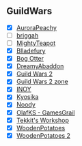 ## GuildWars

- [x] [AuroraPeachy](https://www.youtube.com/channel/UCrzoluANZlhi24mlQVouTmg)
- [ ] [briggah](https://www.youtube.com/channel/UCwtjGb3GIIiQFqh6qSjCLQQ)
- [ ] [MightyTeapot](https://www.youtube.com/channel/UCWXo84TV1a6XJZcDOuq6zaQ)
- [x] [Blladefury](https://www.youtube.com/channel/UC7nUyGEbh_Teg39f_pU-xEg)
- [x] [Bog Otter](https://www.youtube.com/channel/UCSzOtbN2xTsI8aQPM2sMmpQ)
- [x] [DreamyAbaddon](https://www.youtube.com/channel/UCdBwDo_F1wNOxZmgjn-KxvA)
- [x] [Guild Wars 2](https://www.youtube.com/channel/UCP_FgMqOxp_VsM0UfrL-DxA)
- [x] [Guild Wars 2 zone](https://www.youtube.com/channel/UCbHDzLNUyu_HT7nRSNjriUA)
- [x] [INOY](https://www.youtube.com/channel/UCSoOx7NVJFnolqUwXZ2ghxQ)
- [x] [Kyosika](https://www.youtube.com/channel/UCdg2omrlUUYx_tnyIgNiJSg)
- [x] [Noody](https://www.youtube.com/channel/UC-QH304zT3qOQ2PKrFmngSQ)
- [x] [OlafKS - GamesGrail](https://www.youtube.com/channel/UCRn-m-2nlUUWtBkPb4gRdTg)
- [x] [Tekkit's Workshop](https://www.youtube.com/channel/UC0Feu7AF3QW-WvqRAgs1ycw)
- [x] [WoodenPotatoes](https://www.youtube.com/channel/UCYUY9_i44IDNOs_Ja815mlA)
- [x] [WoodenPotatoes 2](https://www.youtube.com/channel/UC07_U_mN9-gljJkwcGbifcQ)
